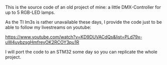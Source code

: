 This is the source code of an old project of mine: a little DMX-Controller for up to 5 RGB-LED lamps.

As the TI lm3s is rather unavailable these days, I provide the code just to be able to follow my livestreams on youtube: 

https://www.youtube.com/watch?v=KD9DUVACdQs&list=PLd79x-uW4uybzsgHmfreyOK2RCOY3pu1R

I will port the code to an STM32 some day so you can replicate the whole project.
